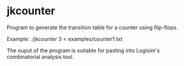 jkcounter
=========

Program to generate the transition table
for a counter using flip-flops.

Example: ./jkcounter 3 < examples/counter1.txt

The ouput of the program is suitable for
pasting into Logisim's combinatorial analysis
tool.
